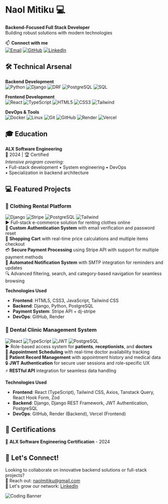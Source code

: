 # Naol Mitiku 💻  
**Backend-Focused Full Stack Developer**  
Building robust solutions with modern technologies  

📫 **Connect with me**  
[![Email](https://img.shields.io/badge/-naolmitiku@gmail.com-D14836?style=flat&logo=gmail&logoColor=white)](mailto:naolmitiku@gmail.com)
[![GitHub](https://img.shields.io/badge/-@Naola1-181717?style=flat&logo=github)](https://github.com/Naola1)
[![LinkedIn](https://img.shields.io/badge/-Naol_Mitiku-0077B5?style=flat&logo=linkedin)](https://www.linkedin.com/in/naol-mitiku-0a48a423b/)

## 🛠️ Technical Arsenal  
**Backend Development**  
![Python](https://img.shields.io/badge/-Python-3776AB?logo=python&logoColor=white) ![Django](https://img.shields.io/badge/-Django-092E20?logo=django) ![DRF](https://img.shields.io/badge/-Django_REST-FF1709?logo=django&logoColor=white) ![PostgreSQL](https://img.shields.io/badge/-PostgreSQL-4169E1?logo=postgresql) ![SQL](https://img.shields.io/badge/-SQL-4479A1?logo=postgresql&logoColor=white)

**Frontend Development**  
![React](https://img.shields.io/badge/-React-61DAFB?logo=react&logoColor=black) ![TypeScript](https://img.shields.io/badge/-TypeScript-3178C6?logo=typescript) ![HTML5](https://img.shields.io/badge/-HTML5-E34F26?logo=html5&logoColor=white) ![CSS3](https://img.shields.io/badge/-CSS3-1572B6?logo=css3) ![Tailwind](https://img.shields.io/badge/-Tailwind-06B6D4?logo=tailwind-css)

**DevOps & Tools**  
![Docker](https://img.shields.io/badge/-Docker-2496ED?logo=docker) ![Linux](https://img.shields.io/badge/-Linux-FCC624?logo=linux) ![Git](https://img.shields.io/badge/-Git-F05032?logo=git) ![GitHub](https://img.shields.io/badge/-GitHub-181717?logo=github) ![Render](https://img.shields.io/badge/-Render-46E3B7) ![Vercel](https://img.shields.io/badge/-Vercel-000000?logo=vercel)

## 🎓 Education  
**ALX Software Engineering**  
📆 2024 | 🏆 Certified  
_Intensive program covering:_  
• Full-stack development • System engineering • DevOps  
• Specialization in backend architecture

## 💻 Featured Projects  

### 🛒 Clothing Rental Platform  
![Django](https://img.shields.io/badge/-Django-092E20) ![Stripe](https://img.shields.io/badge/-Stripe-008CDD) ![PostgreSQL](https://img.shields.io/badge/-PostgreSQL-4169E1) ![Tailwind](https://img.shields.io/badge/-Tailwind-06B6D4)  
▶️ Full-stack e-commerce solution for renting clothes online  
🔐 **Custom Authentication System** with email verification and password reset  
🛒 **Shopping Cart** with real-time price calculations and multiple items checkout  
💳 **Secure Payment Processing** using Stripe API with support for multiple payment methods  
📧 **Automated Notification System** with SMTP integration for reminders and updates  
🔍 Advanced filtering, search, and category-based navigation for seamless browsing  

**Technologies Used**  
- **Frontend**: HTML5, CSS3, JavaScript, Tailwind CSS  
- **Backend**: Django, Python, PostgreSQL  
- **Payment System**: Stripe API + dj-stripe  
- **DevOps**: GitHub, Render  

### 🏥 Dental Clinic Management System  
![React](https://img.shields.io/badge/-React-61DAFB) ![TypeScript](https://img.shields.io/badge/-TypeScript-3178C6) ![JWT](https://img.shields.io/badge/-JWT-000000) ![PostgreSQL](https://img.shields.io/badge/-PostgreSQL-4169E1)  
▶️ Role-based access system for **patients**, **receptionists**, and **doctors**  
📅 **Appointment Scheduling** with real-time doctor availability tracking  
📝 **Patient Record Management** with appointment history and medical data  
🔒 **JWT Authentication** for secure user sessions and role-specific UX  
⚡ **RESTful API** integration for seamless data handling  

**Technologies Used**  
- **Frontend**: React (TypeScript), Tailwind CSS, Axios, Tanstack Query, React Hook Form, Zod  
- **Backend**: Django, Django REST Framework, JWT Authentication, PostgreSQL  
- **DevOps**: GitHub, Render (Backend), Vercel (Frontend)  

## 📜 Certifications  
🏅 **ALX Software Engineering Certification** - 2024  

## 🚀 Let's Connect!  
Looking to collaborate on innovative backend solutions or full-stack projects?  
📧 Reach out: [naolmitiku@gmail.com](mailto:naolmitiku@gmail.com)  
💼 Let's grow our network: [LinkedIn](https://www.linkedin.com/in/naol-mitiku-0a48a423b/)

![Coding Banner](https://readme-typing-svg.demolab.com/?font=Fira+Code&pause=1000&color=54A2FF&width=435&lines=Turning+ideas+into+functional+code;Backend+architect+with+a+full-stack+vision;Always+learning+%26+building)
